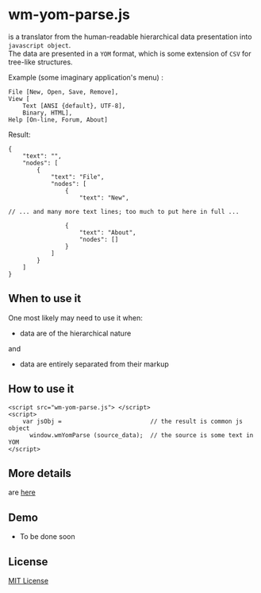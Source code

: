 # wm-yom-parse.js
is a translator from the human-readable hierarchical data presentation into `javascript object`.  
The data are presented in a `YOM` format, which is some extension of `CSV` for tree-like structures.  
   
Example (some imaginary application's menu) :  
```
File [New, Open, Save, Remove],
View [
    Text [ANSI {default}, UTF-8],
    Binary, HTML],
Help [On-line, Forum, About]
```

Result:
```
{
    "text": "",
    "nodes": [
        {
            "text": "File",
            "nodes": [
                {
                    "text": "New",

// ... and many more text lines; too much to put here in full ...

                {
                    "text": "About",
                    "nodes": []
                }
            ]
        }
    ]
}
```


## When to use it

One most likely may need to use it when:
* data are of the hierarchical nature  

and
* data are entirely separated from their markup


## How to use it

```
<script src="wm-yom-parse.js"> </script>
<script>
    var jsObj =                         // the result is common js object
      window.wmYomParse (source_data);  // the source is some text in YOM
</script>
```

## More details
are [here](http://al-scvorets.github.io/wm-yom-parse.js/)

## Demo
* To be done soon

## License
[MIT License](http://opensource.org/licenses/MIT)
